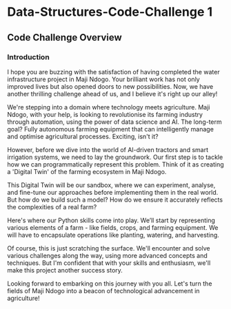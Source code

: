 # Data-Structures-Code-Challenge 1
## Code Challenge Overview
### Introduction
I hope you are buzzing with the satisfaction of having completed the water infrastructure project in Maji Ndogo. Your brilliant work has not only improved lives but also opened doors to new possibilities. Now, we have another thrilling challenge ahead of us, and I believe it's right up our alley!

We're stepping into a domain where technology meets agriculture. Maji Ndogo, with your help, is looking to revolutionise its farming industry through automation, using the power of data science and AI. The long-term goal? Fully autonomous farming equipment that can intelligently manage and optimise agricultural processes. Exciting, isn't it?


However, before we dive into the world of AI-driven tractors and smart irrigation systems, we need to lay the groundwork. Our first step is to tackle how we can programmatically represent this problem. Think of it as creating a 'Digital Twin' of the farming ecosystem in Maji Ndogo.

This Digital Twin will be our sandbox, where we can experiment, analyse, and fine-tune our approaches before implementing them in the real world. But how do we build such a model? How do we ensure it accurately reflects the complexities of a real farm?

Here's where our Python skills come into play. We’ll start by representing various elements of a farm - like fields, crops, and farming equipment. We will have to encapsulate operations like planting, watering, and harvesting.

Of course, this is just scratching the surface. We'll encounter and solve various challenges along the way, using more advanced concepts and techniques. But I'm confident that with your skills and enthusiasm, we'll make this project another success story.

Looking forward to embarking on this journey with you all. Let's turn the fields of Maji Ndogo into a beacon of technological advancement in agriculture!
